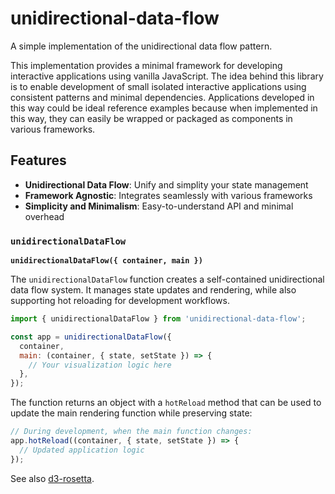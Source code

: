 # unidirectional-data-flow

A simple implementation of the unidirectional data flow pattern.

This implementation provides a minimal framework for developing interactive applications using vanilla JavaScript. The idea behind this library is to enable development of small isolated interactive applications using consistent patterns and minimal dependencies. Applications developed in this way could be ideal reference examples because when implemented in this way, they can easily be wrapped or packaged as components in various frameworks.

## Features

- **Unidirectional Data Flow**: Unify and simplity your state management
- **Framework Agnostic**: Integrates seamlessly with various frameworks
- **Simplicity and Minimalism**: Easy-to-understand API and minimal overhead

### `unidirectionalDataFlow`

**`unidirectionalDataFlow({ container, main })`**

The `unidirectionalDataFlow` function creates a self-contained unidirectional data flow system. It manages state updates and rendering, while also supporting hot reloading for development workflows.

```js
import { unidirectionalDataFlow } from 'unidirectional-data-flow';

const app = unidirectionalDataFlow({
  container,
  main: (container, { state, setState }) => {
    // Your visualization logic here
  },
});
```

The function returns an object with a `hotReload` method that can be used to update the main rendering function while preserving state:

```js
// During development, when the main function changes:
app.hotReload((container, { state, setState }) => {
  // Updated application logic
});
```


See also [d3-rosetta](https://github.com/curran/d3-rosetta).
